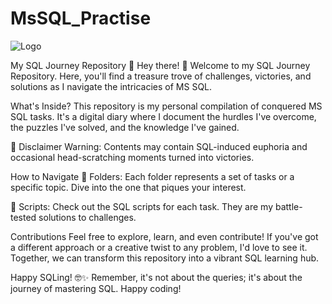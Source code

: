 # MsSQL_Practise

![Logo](https://www.google.com/url?sa=i&url=https%3A%2F%2Flottiefiles.com%2Fanimations%2Fdatabase-WVb7BqrKsY&psig=AOvVaw2gg_juIxIOX2mENLpXrhcM&ust=1701471761362000&source=images&cd=vfe&opi=89978449&ved=0CBEQjRxqFwoTCOj2t7Hq7IIDFQAAAAAdAAAAABAQ)

My SQL Journey Repository 🚀
Hey there! 👋 Welcome to my SQL Journey Repository. Here, you'll find a treasure trove of challenges, victories, and solutions as I navigate the intricacies of MS SQL.

What's Inside?
This repository is my personal compilation of conquered MS SQL tasks. It's a digital diary where I document the hurdles I've overcome, the puzzles I've solved, and the knowledge I've gained.

🚧 Disclaimer
Warning: Contents may contain SQL-induced euphoria and occasional head-scratching moments turned into victories.

How to Navigate
📁 Folders: Each folder represents a set of tasks or a specific topic. Dive into the one that piques your interest.

📝 Scripts: Check out the SQL scripts for each task. They are my battle-tested solutions to challenges.

Contributions
Feel free to explore, learn, and even contribute! If you've got a different approach or a creative twist to any problem, I'd love to see it. Together, we can transform this repository into a vibrant SQL learning hub.

Happy SQLing! 🤓✨
Remember, it's not about the queries; it's about the journey of mastering SQL. Happy coding!






